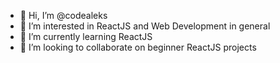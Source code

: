 - 👋 Hi, I’m @codealeks
- 👀 I’m interested in ReactJS and Web Development in general
- 🌱 I’m currently learning ReactJS
- 💞️ I’m looking to collaborate on beginner ReactJS projects 

<!---
codealeks/codealeks is a ✨ special ✨ repository because its `README.md` (this file) appears on your GitHub profile.
You can click the Preview link to take a look at your changes.
--->
